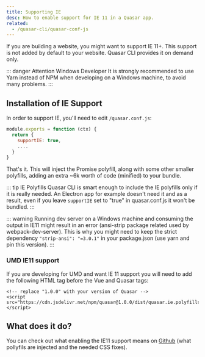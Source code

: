 ```yaml
---
title: Supporting IE
desc: How to enable support for IE 11 in a Quasar app.
related:
  - /quasar-cli/quasar-conf-js
---
```

If you are building a website, you might want to support IE 11+. This support is not added by default to your website. Quasar CLI provides it on demand only.

::: danger Attention Windows Developer
It is strongly recommended to use Yarn instead of NPM when developing on a Windows machine, to avoid many problems.
:::

## Installation of IE Support
In order to support IE, you'll need to edit `/quasar.conf.js`:
```js
module.exports = function (ctx) {
  return {
    supportIE: true,
    ....
  }
}
```

That's it. This will inject the Promise polyfill, along with some other smaller polyfills, adding an extra ~6k worth of code (minified) to your bundle.

::: tip IE Polyfills
Quasar CLI is smart enough to include the IE polyfills only if it is really needed. An Electron app for example doesn't need it and as a result, even if you leave `supportIE` set to "true" in quasar.conf.js it won't be bundled.
:::

::: warning
Running dev server on a Windows machine and consuming the output in IE11 might result in an error (ansi-strip package related used by webpack-dev-server). This is why you might need to keep the strict dependency `"strip-ansi": "=3.0.1"` in your package.json (use yarn and pin this version).
:::

### UMD IE11 support

If you are developing for UMD and want IE 11 support you will need to add the following HTML tag before the Vue and Quasar tags:

```
<!-- replace "1.0.0" with your version of Quasar -->
<script src="https://cdn.jsdelivr.net/npm/quasar@1.0.0/dist/quasar.ie.polyfills.umd.min.js"></script>
```

## What does it do?

You can check out what enabling the IE11 support means on [Github](https://github.com/quasarframework/quasar/tree/dev/ui/src/ie-compat) (what pollyfils are injected and the needed CSS fixes).
